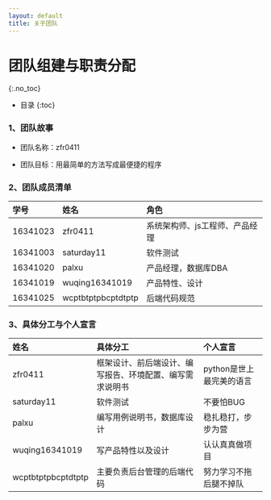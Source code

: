 ```yaml
---
layout: default
title: 关于团队
---
```


# 团队组建与职责分配
{:.no_toc}

* 目录
{:toc}
### 1、团队故事
* 团队名称：zfr0411

* 团队目标：用最简单的方法写成最便捷的程序

### 2、团队成员清单

| 学号   | 姓名   | 角色   | 
|:----|:----|:----|
| 16341023   | zfr0411   | 系统架构师、js工程师、产品经理   | 
| 16341003   | saturday11   | 软件测试   | 
| 16341020   | palxu   |  产品经理，数据库DBA  | 
| 16341019   | wuqing16341019   | 产品特性、设计   | 
| 16341025   | wcptbtptpbcptdtptp   | 后端代码规范   | 

### 3、具体分工与个人宣言

| 姓名   | 具体分工   | 个人宣言   | 
|:----|:----|:----|
| zfr0411   | 框架设计、前后端设计、编写报告、环境配置、编写需求说明书   | python是世上最完美的语言   | 
| saturday11   | 软件测试   | 不要怕BUG   | 
| palxu   |  编写用例说明书，数据库设计  | 稳扎稳打，步步为营   | 
| wuqing16341019   | 写产品特性以及设计   | 认认真真做项目   | 
| wcptbtptpbcptdtptp   | 主要负责后台管理的后端代码   | 努力学习不拖后腿不掉队   | 





